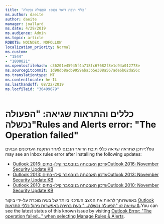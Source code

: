 ```yaml
---
title: 'כללי תיבת דואר נכנס: הפעולה נכשלה'
ms.author: daeite
author: daeite
manager: joallard
ms.date: 4/29/2019
ms.audience: Admin
ms.topic: article
ROBOTS: NOINDEX, NOFOLLOW
localization_priority: Normal
ms.custom:
- "1544"
- "1800021"
ms.openlocfilehash: c36201e45945f4a718fc67682f8e1c94a012778e
ms.sourcegitcommit: 1d98db8acb9959aba3b5e308a567ade6b62da56c
ms.translationtype: MT
ms.contentlocale: he-IL
ms.lasthandoff: 08/22/2019
ms.locfileid: "36499679"
---
```

# <a name="rules-and-alerts-error-the-operation-failed"></a><span data-ttu-id="4cef4-102">כללים והתראות שגיאה: "הפעולה נכשלה"</span><span class="sxs-lookup"><span data-stu-id="4cef4-102">Rules and Alerts error: "The Operation failed"</span></span>

<span data-ttu-id="4cef4-103">ייתכן שתראה שגיאה כללי תיבת הדואר הנכנס לאחר התקנת העדכונים הבאים:</span><span class="sxs-lookup"><span data-stu-id="4cef4-103">You may see an Inbox rules error after installing the following updates:</span></span>

- [<span data-ttu-id="4cef4-104">Outlook 2016: עדכון האבטחה בנובמבר קילו-בתים</span><span class="sxs-lookup"><span data-stu-id="4cef4-104">Outlook 2016: November Security Update KB</span></span>](https://support.microsoft.com/help/4461506)
- [<span data-ttu-id="4cef4-105">Outlook 2013: עדכון האבטחה בנובמבר קילו-בתים</span><span class="sxs-lookup"><span data-stu-id="4cef4-105">Outlook 2013: November Security Update KB</span></span>](https://support.microsoft.com/help/4461486)
- [<span data-ttu-id="4cef4-106">Outlook 2010: עדכון האבטחה בנובמבר קילו-בתים</span><span class="sxs-lookup"><span data-stu-id="4cef4-106">Outlook 2010: November Security Update KB</span></span>](https://support.microsoft.com/help/4461585)

<span data-ttu-id="4cef4-107">באפשרותך לראות את המצב העדכני ביותר של בעיה מוכרת על-ידי ביקור [Outlook שגיאה זו: "הפעולה נכשלה..." בעת בחירה באפשרות ניהול כללי התראות &](https://support.office.com/article/Outlook-Error-The-operation-failed-when-selecting-Manage-Rules-Alerts-64b6ff77-98c2-4564-9cbf-25bd8e17fb8b%20).</span><span class="sxs-lookup"><span data-stu-id="4cef4-107">You can see the latest status of this known issue by visiting [Outlook Error: "The operation failed..." when selecting Manage Rules & Alerts](https://support.office.com/article/Outlook-Error-The-operation-failed-when-selecting-Manage-Rules-Alerts-64b6ff77-98c2-4564-9cbf-25bd8e17fb8b%20).</span></span>